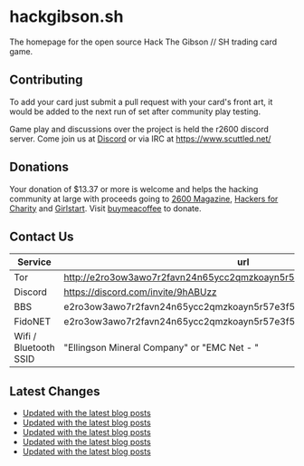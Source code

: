 # hackgibson.sh
The homepage for the open source Hack The Gibson // SH trading card game.


## Contributing

To add your card just submit a pull request with your card's front art, it would be added to the next run of set after community play testing.

Game play and discussions over the project is held the r2600 discord server. Come join us at [Discord](https://discord.com/invite/9hABUzz) or via IRC at https://www.scuttled.net/


## Donations

Your donation of $13.37 or more is welcome and helps the hacking community at large with proceeds going to [2600 Magazine](https://2600.com/), [Hackers for Charity](https://hackersforcharity.org) and [Girlstart](https://girlstart.org).  Visit [buymeacoffee](https://www.buymeacoffee.com/hackgibson.sh) to donate.


## Contact Us

Service | url
-|-
Tor | http://e2ro3ow3awo7r2favn24n65ycc2qmzkoayn5r57e3f56nvjwdcgg32ad.onion
Discord | https://discord.com/invite/9hABUzz
BBS | e2ro3ow3awo7r2favn24n65ycc2qmzkoayn5r57e3f56nvjwdcgg32ad.onion:23
FidoNET | e2ro3ow3awo7r2favn24n65ycc2qmzkoayn5r57e3f56nvjwdcgg32ad.onion:24554
Wifi / Bluetooth SSID | "Ellingson Mineral Company" or "EMC Net - <fidonet address>"

## Latest Changes
<!-- BLOG-POST-LIST:START -->
- [Updated with the latest blog posts](https://github.com/DFW2600/hackgibson.sh/commit/28bf983c8864f77b9b030bb3bdffbb07cc8d37d3)
- [Updated with the latest blog posts](https://github.com/DFW2600/hackgibson.sh/commit/2043da03938b88d3118e657daf905c21b5e1f656)
- [Updated with the latest blog posts](https://github.com/DFW2600/hackgibson.sh/commit/64c20a5b2a77acef08565bc0486ed7ffa2a2895d)
- [Updated with the latest blog posts](https://github.com/DFW2600/hackgibson.sh/commit/631c07142bdfd5ddad68ace43d60442fa0d98e31)
- [Updated with the latest blog posts](https://github.com/DFW2600/hackgibson.sh/commit/a4217617960c121c70c120f96af61d543ffd830f)
<!-- BLOG-POST-LIST:END -->
